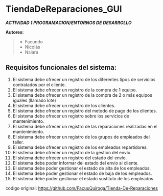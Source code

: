 # TiendaDeReparaciones_GUI
__*ACTIVIDAD 1 PROGRAMACION/ENTORNOS DE DESARROLLO*__

__Autores:__ <br />
> * Facundo	<br />							
> * Nicolás	<br />							
> * Naiara <br />		
  
## Requisitos funcionales del sistema:	<br />

1.	El sistema debe ofrecer un registro de los diferentes tipos de servicios contratados por el cliente. <br />								
2.	El sistema debe ofrecer un registro de la compra de 1 equipo. <br />								
3.	El sistema debe ofrecer un registro de la compra de 2 o más equipos iguales (llamado lote) <br />								
4. 	El sistema debe ofrecer un registro de los clientes. <br />								
5.	El sistema debe ofrecer un registro del metodo de pago de los clientes. <br />								
6. 	El sistema debe ofrecer un registro sobre los servicios de mantenimiento. <br />								
7.	El sistema debe ofrecer un registro de las reparaciones realizadas en el mantenimiento. <br />								
8. 	El sistema debe ofrecer un registro de los grupos de empleados del taller. <br />								
9.	El sistema debe ofrecer un registro de los empleados repartidores. <br />								
10.	El sistema debe ofrecer un registro de la gestión del envío. <br />								
11.	El sistema debe ofrecer un registro del estado del envío. <br />								
12.	El sistema debe poder informar del estado del envio al cliente. <br />								
13.	El sistema debe poder gestionar el estado de alta de los empleados. <br />								
14.	El sistema debe poder gestionar el estado de baja de los empleados. <br />								
15.	El sistema debe poder gestionar el estado sustituto de los empleados. <br />								



codigo original: https://github.com/FacuuQuiroga/Tienda-De-Reparaciones
